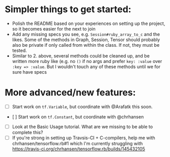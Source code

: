 # Simpler things to get started:

- Polish the README based on your experiences on setting up the project, so it becomes easier for the next to join
- Add any missing specs you see, e.g. `Session#ruby_array_to_c` and the likes. Some of the methods in Graph, Session, Tensor should probably also be private if only called from within the class. If not, they must be tested.
- Similar to 2. above, several methods could be cleaned up, and be written more ruby like (e.g. no `()` if no args and prefer `key: :value` over `:key => :value`. But I wouldn't touch any of these methods until we for sure have specs

# More advanced/new features:

- [ ] Start work on `tf.Variable`, but coordinate with @Arafatk this soon.
- [ ] Start work on `tf.Constant`, but coordinate with @chrhansen
- [ ] Look at the Basic Usage tutorial. What are we missing to be able to complete this?
- [ ] If you're strong in setting up Travsis-CI + C-compilers, help me with chrhansen/tensorflow.rb#1 which I'm currently struggling with https://travis-ci.org/chrhansen/tensorflow.rb/builds/145432105
